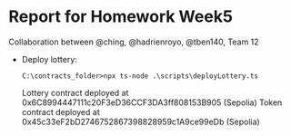 # Report for Homework Week5

Collaboration between @ching, @hadrienroyo, @tben140, Team 12

* Deploy lottery:
  ```
  C:\contracts_folder>npx ts-node .\scripts\deployLottery.ts
  ```

  Lottery contract deployed at 0x6C8994447111c20F3eD36CCF3DA3ff808153B905 (Sepolia)
  Token contract deployed at 0x45c33eF2bD2746752867398828959c1A9ce99eDb (Sepolia)
